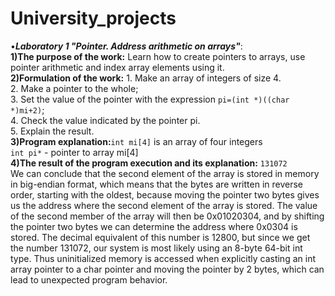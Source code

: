 # University_projects
•***Laboratory 1 "Pointer. Address arithmetic on arrays"***:<br/>
**1)The purpose of the work:** Learn how to create pointers to arrays, use pointer arithmetic and index array elements using it.<br/>
**2)Formulation of the work:** 1. Make an array of integers of size 4.<br/>
2. Make a pointer to the whole;<br/>
3. Set the value of the pointer with the expression `pi=(int *)((char *)mi+2)`;<br/>
4. Check the value indicated by the pointer pi.<br/>
5. Explain the result.<br/>
**3)Program explanation:**`int mi[4]` is an array of four integers<br/>
`int pi*` - pointer to array mi[4]<br/>
**4)The result of the program execution and its explanation:** `131072`<br/>
We can conclude that the second element of the array is stored in memory in big-endian format, which means that the bytes are written in reverse order, starting with the oldest, because moving the pointer two bytes gives us the address where the second element of the array is stored. The value of the second member of the array will then be 0x01020304, and by shifting the pointer two bytes we can determine the address where 0x0304 is stored. The decimal equivalent of this number is 12800, but since we get the number 131072, our system is most likely using an 8-byte 64-bit int type. Thus uninitialized memory is accessed when explicitly casting an int array pointer to a char pointer and moving the pointer by 2 bytes, which can lead to unexpected program behavior.
